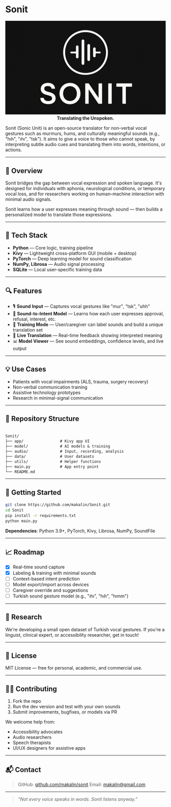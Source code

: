 # Sonit

<div align="center">
  <img src="logo.png" alt="Sonit Logo">
  <br>
  <strong>Translating the Unspoken.</strong>
</div>

Sonit (Sonic Unit) is an open-source translator for non-verbal vocal gestures such as murmurs, hums, and culturally meaningful sounds (e.g., "hıh", "ıhı", "tsk"). It aims to give a voice to those who cannot speak, by interpreting subtle audio cues and translating them into words, intentions, or actions.

---

## 🧠 Overview

Sonit bridges the gap between vocal expression and spoken language. It's designed for individuals with aphonia, neurological conditions, or temporary vocal loss, and for researchers working on human–machine interaction with minimal audio signals.

Sonit learns how a user expresses meaning through sound — then builds a personalized model to translate those expressions.

---

## 🔧 Tech Stack

- **Python** — Core logic, training pipeline
- **Kivy** — Lightweight cross-platform GUI (mobile + desktop)
- **PyTorch** — Deep learning model for sound classification
- **NumPy, Librosa** — Audio signal processing
- **SQLite** — Local user-specific training data

---

## 🔍 Features

- 🎙️ **Sound Input** — Captures vocal gestures like "mur", "tsk", "uhh"
- 🧬 **Sound-to-Intent Model** — Learns how each user expresses approval, refusal, interest, etc.
- 🧠 **Training Mode** — User/caregiver can label sounds and build a unique translation set
- 🧾 **Live Translation** — Real-time feedback showing interpreted meaning
- 📊 **Model Viewer** — See sound embeddings, confidence levels, and live output

---

## 💡 Use Cases

- Patients with vocal impairments (ALS, trauma, surgery recovery)
- Non-verbal communication training
- Assistive technology prototypes
- Research in minimal-signal communication

---

## 📁 Repository Structure

```

Sonit/
├── app/                # Kivy app UI
├── model/              # AI models & training
├── audio/              # Input, recording, analysis
├── data/               # User datasets
├── utils/              # Helper functions
├── main.py             # App entry point
└── README.md

````

---

## 🚀 Getting Started

```bash
git clone https://github.com/makalin/Sonit.git
cd Sonit
pip install -r requirements.txt
python main.py
````

**Dependencies**: Python 3.9+, PyTorch, Kivy, Librosa, NumPy, SoundFile

---

## 📈 Roadmap

* [x] Real-time sound capture
* [x] Labeling & training with minimal sounds
* [ ] Context-based intent prediction
* [ ] Model export/import across devices
* [ ] Caregiver override and suggestions
* [ ] Turkish sound gesture model (e.g., "ıhı", "hıh", "hımm")

---

## 🧪 Research

We're developing a small open dataset of Turkish vocal gestures. If you're a linguist, clinical expert, or accessibility researcher, get in touch!

---

## 📄 License

MIT License — free for personal, academic, and commercial use.

---

## 🙋‍♀️ Contributing

1. Fork the repo
2. Run the dev version and test with your own sounds
3. Submit improvements, bugfixes, or models via PR

We welcome help from:

* Accessibility advocates
* Audio researchers
* Speech therapists
* UI/UX designers for assistive apps

---

## 📬 Contact

> GitHub: [github.com/makalin/sonit](https://github.com/makalin/sonit)
> Email: [makalin@gmail.com](mailto:makalin@gmail.com)

---

> *“Not every voice speaks in words. Sonit listens anyway.”*
